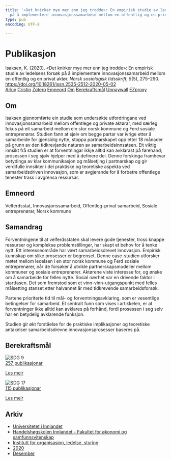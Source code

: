 ```yaml
---
title: '«Det knirker mye mer enn jeg trodde»: En empirisk studie av ledelsens forsøk
  på å implementere innovasjonssamarbeid mellom en offentlig og en privat aktør.'
type: pub
encoding: UTF-8

---
```

<h1>Publikasjon</h1>
<article id="csl-bib-container-RI6BIJ43" class="csl-bib-container">
  <div class="csl-bib-body"> <div class="csl-entry">Isaksen, K. (2020). «Det knirker mye mer enn jeg trodde»: En empirisk studie av ledelsens forsøk på å implementere innovasjonssamarbeid mellom en offentlig og en privat aktør. <i>Norsk sosiologisk tidsskrift</i>, <i>5</i>(5), 275–290. <a href="https://doi.org/10.18261/issn.2535-2512-2020-05-02">https://doi.org/10.18261/issn.2535-2512-2020-05-02</a></div> </div>
  <div class="csl-bib-buttons">
    <a href="#taxonomy-article-RI6BIJ43" alt="archive" class="csl-bib-button">Arkiv</a>
    <a href="https://app.cristin.no/results/show.jsf?id=1859232" alt="Cristin" class="csl-bib-button">Cristin</a>
    <a href="http://zotero.org/groups/5881554/items/RI6BIJ43" alt="Zotero" class="csl-bib-button">Zotero</a>
    <a href="#keywords-article-RI6BIJ43" alt="keywords" class="csl-bib-button">Emneord</a>
    <a href="#about-article-RI6BIJ43" alt="about_pub" class="csl-bib-button">Om</a>
    <a href="#sdg-article-RI6BIJ43" alt="sdg" class="csl-bib-button">Berekraftsmål</a>
    <a href="https://www.idunn.no/file/pdf/67239814/det_knirker_mye_mer_enn_jeg_trodde.pdf" alt="Unpaywall" class="csl-bib-button">Unpaywall</a>
    <a href="https://www.idunn.no/file/pdf/67239814/det_knirker_mye_mer_enn_jeg_trodde.pdf" alt="EZproxy" class="csl-bib-button">EZproxy</a>
  </div>
  <div id="csl-bib-meta-container-RI6BIJ43"></div>
</article>
<div id="csl-bib-meta-RI6BIJ43" class="csl-bib-meta">
  <article id="about-article-RI6BIJ43" class="about_pub-article">
    <h1>Om</h1>
    Isaksen gjennomførte ein studie som undersøkte utfordringane ved innovasjonssamarbeid mellom offentlege og private aktørar, med særleg fokus på eit samarbeid mellom ein stor norsk kommune og Ferd sosiale entreprenørar. Studien fann at sjølv om begge partar var ivrige etter å samarbeide for gjensidig nytte, stoppa partnarskapet opp etter 18 månader på grunn av den tidkrevjande naturen av samarbeidsinnsatsen. Eit viktig innsikt frå studien er at forventningar ikkje alltid kan avklarast på førehand; prosessen i seg sjølv hjelper med å definere dei. Denne forskinga framhevar betydinga av klar kommunikasjon og målsetjing i partnarskap og gir verdifulle innsikter i dei praktiske og teoretiske aspekta ved samarbeidsdriven innovasjon, som er avgjerande for å forbetre offentlege tenester trass i avgrensa ressursar.
  </article>
  <article id="keywords-article-RI6BIJ43" class="keywords-article">
    <h1>Emneord</h1>
    Velferdsstat, Innovasjonssamarbeid, Offentleg-privat samarbeid, Sosiale entreprenørar, Norsk kommune
  </article>
  <article id="abstract-article-RI6BIJ43" class="abstract-article">
    <h1>Samandrag</h1>
    Forventningene til at velferdsstaten skal levere gode tjenester, tross knappe ressurser og komplekse problemstillinger, har skapt et behov for å tenke nytt. Ett interesseområde har vært samarbeidsdrevet innovasjon. Empirisk kunnskap om slike prosesser er begrenset. Denne case-studien utforsker møtet mellom ledelsen i en stor norsk kommune og Ferd sosiale entreprenører, når de forsøker å utvikle partnerskapsmodeller mellom kommuner og sosiale entreprenører. Aktørene viste interesse for, og ønske om å samarbeide for felles nytte. Sosial nærhet var en drivende faktor i startfasen. Det som fremstod som et vinn-vinn-utgangspunkt med felles målsetting stanset etter halvannet år med tidkrevende samarbeidsforsøk. 
 
Partene prioriterte tid til mål- og forventningsavklaring, som er vesentlige betingelser for samarbeid. Et sentralt funn som vises i artikkelen, er at forventninger ikke alltid kan avklares på forhånd, fordi prosessen i seg selv har en betydelig avklarende funksjon. 
 
Studien gir økt forståelse for de praktiske implikasjoner og teoretiske antakelser samarbeidsdrevne innovasjonsprosesser baseres på.
  </article>
  <article id="sdg-article-RI6BIJ43" class="sdg-article">
    <h1>Berekraftsmål</h1>
    <div class="sdg-container"><div id="sdg9" class="sdg">
        <img src="{{< params subfolder >}}images/sdg/sdg09_nn.png" class="image" alt="SDG 9">
        <div class="sdg-overlay">
          <a href="{{< params subfolder >}}nn/archive/?sdg=9#archive" class="sdg-publication-count"><span>257</span> publikasjonar</a>
          <p><a href="https://fn.no/om-fn/fns-baerekraftsmaal/industri-innovasjon-og-infrastruktur?lang=nno-NO" class="sdg-read-more">Les meir</a></p>
        </div>
      </div> <div id="sdg17" class="sdg">
        <img src="{{< params subfolder >}}images/sdg/sdg17_nn.png" class="image" alt="SDG 17">
        <div class="sdg-overlay">
          <a href="{{< params subfolder >}}nn/archive/?sdg=17#archive" class="sdg-publication-count"><span>115</span> publikasjonar</a>
          <p><a href="https://fn.no/om-fn/fns-baerekraftsmaal/samarbeid-for-aa-naa-maalene?lang=nno-NO" class="sdg-read-more">Les meir</a></p>
        </div>
      </div></div>
  </article>
  <article id="taxonomy-article-RI6BIJ43" class="taxonomy-article">
    <h1>Arkiv</h1>
    <ul>
      <li><a href="{{< params subfolder >}}nn/archive/?key=3DCRN523">Universitetet i Innlandet</a></li>
      <li><a href="{{< params subfolder >}}nn/archive/?key=DU8Q9LN9">Handelshøgskolen Innlandet - Fakultet for økonomi og samfunnsvitenskap</a></li>
      <li><a href="{{< params subfolder >}}nn/archive/?key=4LUWR3ZM">Institutt for organisasjon, ledelse, styring</a></li>
      <li><a href="{{< params subfolder >}}nn/archive/?key=L4LD5JU9">2020</a></li>
      <li><a href="{{< params subfolder >}}nn/archive/?key=66LMIBSQ">Desember</a></li>
    </ul>
  </article>
</div>
